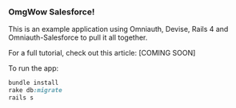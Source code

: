 ### OmgWow Salesforce!
This is an example application using Omniauth, Devise, Rails 4 and Omniauth-Salesforce to pull it all together.

For a full tutorial, check out this article: [COMING SOON]

To run the app:

```ruby
bundle install
rake db:migrate
rails s
```
